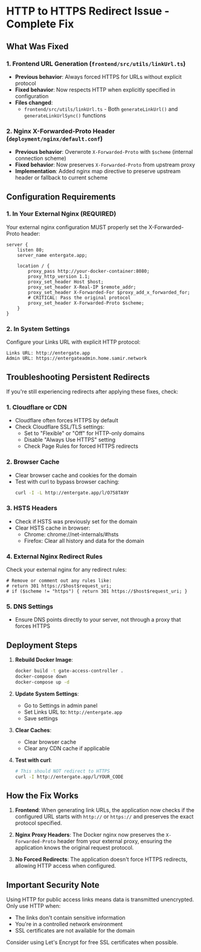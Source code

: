 # HTTP to HTTPS Redirect Issue - Complete Fix

## What Was Fixed

### 1. Frontend URL Generation (`frontend/src/utils/linkUrl.ts`)
- **Previous behavior**: Always forced HTTPS for URLs without explicit protocol
- **Fixed behavior**: Now respects HTTP when explicitly specified in configuration
- **Files changed**:
  - `frontend/src/utils/linkUrl.ts` - Both `generateLinkUrl()` and `generateLinkUrlSync()` functions

### 2. Nginx X-Forwarded-Proto Header (`deployment/nginx/default.conf`)
- **Previous behavior**: Overwrote `X-Forwarded-Proto` with `$scheme` (internal connection scheme)
- **Fixed behavior**: Now preserves `X-Forwarded-Proto` from upstream proxy
- **Implementation**: Added nginx map directive to preserve upstream header or fallback to current scheme

## Configuration Requirements

### 1. In Your External Nginx (REQUIRED)

Your external nginx configuration MUST properly set the X-Forwarded-Proto header:

```nginx
server {
    listen 80;
    server_name entergate.app;

    location / {
        proxy_pass http://your-docker-container:8080;
        proxy_http_version 1.1;
        proxy_set_header Host $host;
        proxy_set_header X-Real-IP $remote_addr;
        proxy_set_header X-Forwarded-For $proxy_add_x_forwarded_for;
        # CRITICAL: Pass the original protocol
        proxy_set_header X-Forwarded-Proto $scheme;
    }
}
```

### 2. In System Settings

Configure your Links URL with explicit HTTP protocol:
```
Links URL: http://entergate.app
Admin URL: https://entergateadmin.home.samir.network
```

## Troubleshooting Persistent Redirects

If you're still experiencing redirects after applying these fixes, check:

### 1. Cloudflare or CDN
- Cloudflare often forces HTTPS by default
- Check Cloudflare SSL/TLS settings:
  - Set to "Flexible" or "Off" for HTTP-only domains
  - Disable "Always Use HTTPS" setting
  - Check Page Rules for forced HTTPS redirects

### 2. Browser Cache
- Clear browser cache and cookies for the domain
- Test with curl to bypass browser caching:
  ```bash
  curl -I -L http://entergate.app/l/O758TA9Y
  ```

### 3. HSTS Headers
- Check if HSTS was previously set for the domain
- Clear HSTS cache in browser:
  - Chrome: chrome://net-internals/#hsts
  - Firefox: Clear all history and data for the domain

### 4. External Nginx Redirect Rules
Check your external nginx for any redirect rules:
```nginx
# Remove or comment out any rules like:
# return 301 https://$host$request_uri;
# if ($scheme != "https") { return 301 https://$host$request_uri; }
```

### 5. DNS Settings
- Ensure DNS points directly to your server, not through a proxy that forces HTTPS

## Deployment Steps

1. **Rebuild Docker Image**:
   ```bash
   docker build -t gate-access-controller .
   docker-compose down
   docker-compose up -d
   ```

2. **Update System Settings**:
   - Go to Settings in admin panel
   - Set Links URL to: `http://entergate.app`
   - Save settings

3. **Clear Caches**:
   - Clear browser cache
   - Clear any CDN cache if applicable

4. **Test with curl**:
   ```bash
   # This should NOT redirect to HTTPS
   curl -I http://entergate.app/l/YOUR_CODE
   ```

## How the Fix Works

1. **Frontend**: When generating link URLs, the application now checks if the configured URL starts with `http://` or `https://` and preserves the exact protocol specified.

2. **Nginx Proxy Headers**: The Docker nginx now preserves the `X-Forwarded-Proto` header from your external proxy, ensuring the application knows the original request protocol.

3. **No Forced Redirects**: The application doesn't force HTTPS redirects, allowing HTTP access when configured.

## Important Security Note

Using HTTP for public access links means data is transmitted unencrypted. Only use HTTP when:
- The links don't contain sensitive information
- You're in a controlled network environment
- SSL certificates are not available for the domain

Consider using Let's Encrypt for free SSL certificates when possible.